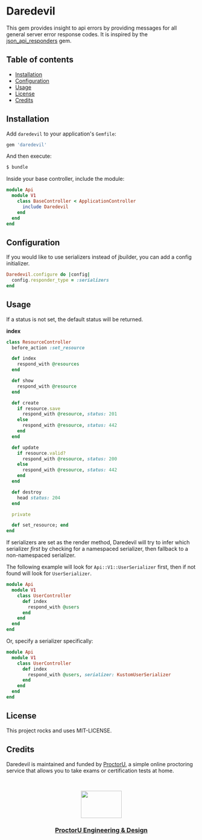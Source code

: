 # Daredevil

This gem provides insight to api errors by providing messages for all general server error response codes. It is inspired by the [json_api_responders](https://github.com/stankec/json_api_responders) gem.

## Table of contents

- [Installation](#installation)
- [Configuration](#configuration)
- [Usage](#developing)
- [License](#license)
- [Credits](#credits)

## Installation

Add `daredevil` to your application's `Gemfile`:

```ruby
gem 'daredevil'
```

And then execute:

```bash
$ bundle
```

Inside your base controller, include the module:

```ruby
module Api
  module V1
    class BaseController < ApplicationController
      include Daredevil
    end
  end
end
```

## Configuration

If you would like to use serializers instead of jbuilder, you can add a config initializer.

```ruby
Daredevil.configure do |config|
  config.responder_type = :serializers
end
```

## Usage

If a status is not set, the default status will be returned.

**index**

```ruby
class ResourceController
  before_action :set_resource

  def index
    respond_with @resources
  end

  def show
    respond_with @resource
  end

  def create
    if resource.save
      respond_with @resource, status: 201
    else
      respond_with @resource, status: 442
    end
  end

  def update
    if resource.valid?
      respond_with @resource, status: 200
    else
      respond_with @resource, status: 442
    end
  end

  def destroy
    head status: 204
  end

  private

  def set_resource; end
end
```

If serializers are set as the render method, Daredevil will try to infer which serializer _first_ by checking for a namespaced serializer, then fallback to a non-namespaced serializer.

The following example will look for `Api::V1::UserSerializer` first, then if not found will look for `UserSerializer`.

```ruby
module Api
  module V1
    class UserController
      def index
        respond_with @users
      end
    end
  end
end
```

Or, specify a serializer specifically:


```ruby
module Api
  module V1
    class UserController
      def index
        respond_with @users, serializer: KustomUserSerializer
      end
    end
  end
end
```

## License

This project rocks and uses MIT-LICENSE.

## Credits

Daredevil is maintained and funded by [ProctorU](https://twitter.com/ProctorU),
a simple online proctoring service that allows you to take exams or
certification tests at home.

<br>

<p align="center">
  <a href="https://twitter.com/ProctorUEng">
    <img src="https://s3-us-west-2.amazonaws.com/dev-team-resources/procki-eyes.svg" width=108 height=72>
  </a>

  <h3 align="center">
    <a href="https://twitter.com/ProctorUEng">ProctorU Engineering & Design</a>
  </h3>
</p>
